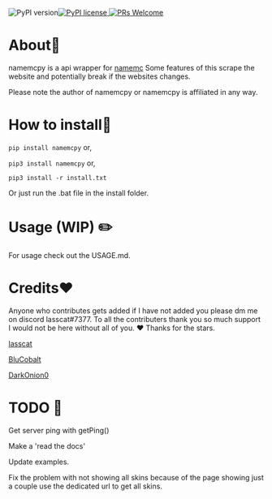 ![PyPI version](https://badge.fury.io/py/namemcpy.svg)[![PyPI license](https://img.shields.io/pypi/l/namemcpy.svg) ![PRs Welcome](https://img.shields.io/badge/PRs-welcome-brightgreen.svg?style=flat-square)](http://makeapullrequest.com)
# About📄
namemcpy is a api wrapper for [namemc](https://namemc.com)
Some features of this scrape the website and potentially break if the websites changes.


Please note the author of namemcpy or namemcpy is affiliated in any way.


# How to install💾

`pip install namemcpy`
or,

`pip3 install namemcpy`
or,

`pip3 install -r install.txt`

Or just run the .bat file in the install folder.

# Usage (WIP) ✏️

For usage check out the USAGE.md.

  # Credits❤️
Anyone who contributes gets added if I have not added you please dm me on discord lasscat#7377. To all the contributers thank you so much support I would not be here without all of you. ❤️ Thanks for the stars.

[lasscat](https://github.com/lasscat)

[BluCobalt](https://github.com/BluCobalt)

[DarkOnion0](https://github.com/DarkOnion0)


# TODO 🧠
Get server ping with getPing()

Make a 'read the docs'

Update examples.

Fix the problem with not showing all skins because of the page showing just a couple use the dedicated url to get all skins.
